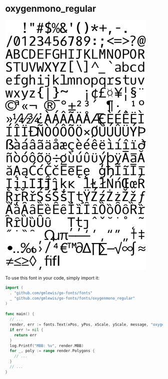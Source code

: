 # oxygenmono_regular

![oxygenmono_regular](oxygenmono_regular.png)

To use this font in your code, simply import it:

```go
import (
  . "github.com/gmlewis/go-fonts/fonts"
  _ "github.com/gmlewis/go-fonts/fonts/oxygenmono_regular"
)

func main() {
  // ...
  render, err := fonts.Text(xPos, yPos, xScale, yScale, message, "oxygenmono_regular", Center)
  if err != nil {
    return err
  }
  log.Printf("MBB: %v", render.MBB)
  for _, poly := range render.Polygons {
    // ...
  }
  // ...
}
```
